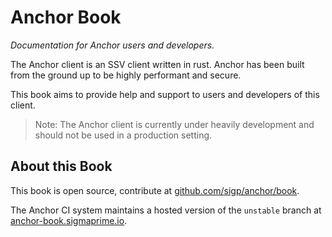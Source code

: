 # Anchor Book

_Documentation for Anchor users and developers._

The Anchor client is an SSV client written in rust. Anchor has been built from the ground up to be
highly performant and secure.

This book aims to provide help and support to users and developers of this client.

> Note: The Anchor client is currently under heavily development and should not be used in a
production setting.


## About this Book

This book is open source, contribute at
[github.com/sigp/anchor/book](https://github.com/sigp/anchor/tree/unstable/book).

The Anchor CI system maintains a hosted version of the `unstable` branch
at [anchor-book.sigmaprime.io](http://anchor-book.sigmaprime.io).
